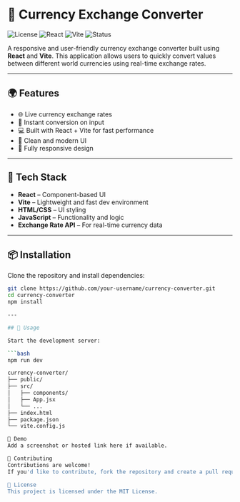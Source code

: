 # 💱 Currency Exchange Converter

![License](https://img.shields.io/badge/license-MIT-blue.svg)
![React](https://img.shields.io/badge/React-%5E18.0.0-blue)
![Vite](https://img.shields.io/badge/Vite-frontend-lightgrey)
![Status](https://img.shields.io/badge/status-active-success)

A responsive and user-friendly currency exchange converter built using **React** and **Vite**. This application allows users to quickly convert values between different world currencies using real-time exchange rates.

---

## 🌍 Features

- 🌐 Live currency exchange rates
- 🔄 Instant conversion on input
- 💻 Built with React + Vite for fast performance
- 🎨 Clean and modern UI
- 📱 Fully responsive design

---

## 🚀 Tech Stack

- **React** – Component-based UI
- **Vite** – Lightweight and fast dev environment
- **HTML/CSS** – UI styling
- **JavaScript** – Functionality and logic
- **Exchange Rate API** – For real-time currency data

---

## 📦 Installation

Clone the repository and install dependencies:

```bash
git clone https://github.com/your-username/currency-converter.git
cd currency-converter
npm install

---

## 🧪 Usage

Start the development server:

```bash
npm run dev

currency-converter/
├── public/
├── src/
│   ├── components/
│   ├── App.jsx
│   └── ...
├── index.html
├── package.json
└── vite.config.js

📸 Demo
Add a screenshot or hosted link here if available.

🤝 Contributing
Contributions are welcome!
If you'd like to contribute, fork the repository and create a pull request.

📜 License
This project is licensed under the MIT License.

